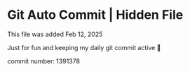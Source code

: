 # Git Auto Commit | Hidden File

This file was added Feb 12, 2025

Just for fun and keeping my daily git commit active 🤪

commit number: 1391378
